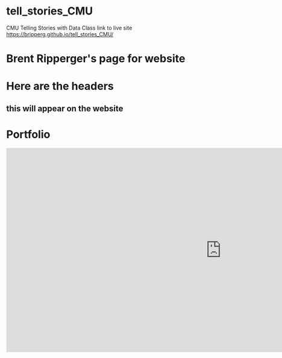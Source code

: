 # tell_stories_CMU
CMU Telling Stories with Data Class
link to live site https://bripperg.github.io/tell_stories_CMU/
# Brent Ripperger's page for website
# Here are the headers
## this will appear on the website
# Portfolio
<iframe width="1140" height="541.25" src="https://app.powerbi.com/reportEmbed?reportId=2a0e9f81-6801-4f12-ab94-782451506cfe&autoAuth=true&ctid=a0c73f02-35f4-41e3-be9d-9f7b606571cc&config=eyJjbHVzdGVyVXJsIjoiaHR0cHM6Ly93YWJpLWV1cm9wZS1ub3J0aC1iLXJlZGlyZWN0LmFuYWx5c2lzLndpbmRvd3MubmV0LyJ9" frameborder="0" allowFullScreen="true"></iframe>
